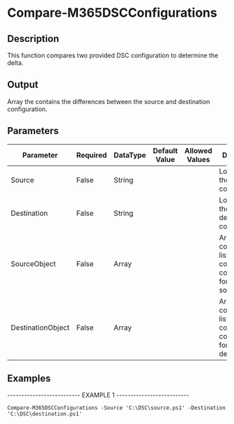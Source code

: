 ﻿# Compare-M365DSCConfigurations

## Description

This function compares two provided DSC configuration to determine the delta.

## Output

Array the contains the differences between the source and destination configuration.

## Parameters

| Parameter | Required | DataType | Default Value | Allowed Values | Description |
| --- | --- | --- | --- | --- | --- |
| Source | False | String |  |  | Local path of the source configuration. |
| Destination | False | String |  |  | Local path of the destination configuraton. |
| SourceObject | False | Array |   |  | Array that contains the list of configuration components for the source. |
| DestinationObject | False | Array |  |  | Array that contains the list of configuration components for the destination. |

## Examples

-------------------------- EXAMPLE 1 --------------------------

`Compare-M365DSCConfigurations -Source 'C:\DSC\source.ps1' -Destination 'C:\DSC\destination.ps1'`


